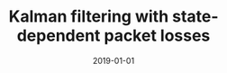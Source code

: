 ---
title: "Kalman filtering with state‐dependent packet losses"
authors:
- Omanshu Thapliyal
- Suraj Jayaprakash Nandiganahalli
- Inseok Hwang

date: "2019-01-01"

publication: "IET Control Theory & Applications"

links:
    pdf: https://doi.org/10.1049/iet-cta.2018.5425
    # code: https://github.com/hadisinaee/avicenna
    slides: https://sites.google.com/view/fdchsl/research/air-traffic-control/done-state-estimation-with-packet-losses
    # video: https://github.com/hadisinaee/avicenna
---
